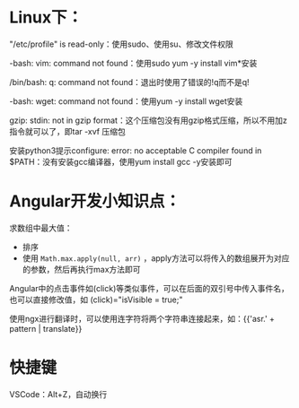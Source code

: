 # Linux下：

"/etc/profile" is read-only：使用sudo、使用su、修改文件权限

-bash: vim: command not found：使用sudo yum -y install vim*安装

/bin/bash: q: command not found：退出时使用了错误的!q而不是q!

-bash: wget: command not found：使用yum -y install wget安装

gzip: stdin: not in gzip format：这个压缩包没有用gzip格式压缩，所以不用加z指令就可以了，即tar -xvf 压缩包 



安装python3提示configure: error: no acceptable C compiler found in $PATH：没有安装gcc编译器，使用yum install gcc -y安装即可





# Angular开发小知识点：

求数组中最大值：
- 排序
- 使用 `Math.max.apply(null, arr)` ，apply方法可以将传入的数组展开为对应的参数，然后再执行max方法即可

Angular中的点击事件如(click)等类似事件，可以在后面的双引号中传入事件名，也可以直接修改值，如 (click)="isVisible = true;"



使用ngx进行翻译时，可以使用连字符将两个字符串连接起来，如：{{'asr.' + pattern | translate}}



# 快捷键

VSCode：Alt+Z，自动换行
